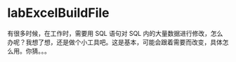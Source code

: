 # labExcelBuildFile

有很多时候，在工作时，需要用 SQL 语句对 SQL 内的大量数据进行修改，怎么办呢？我想了想，还是做个小工具吧。这是基本，可能会跟着需要而改变，具体怎么用。你猜。。。
